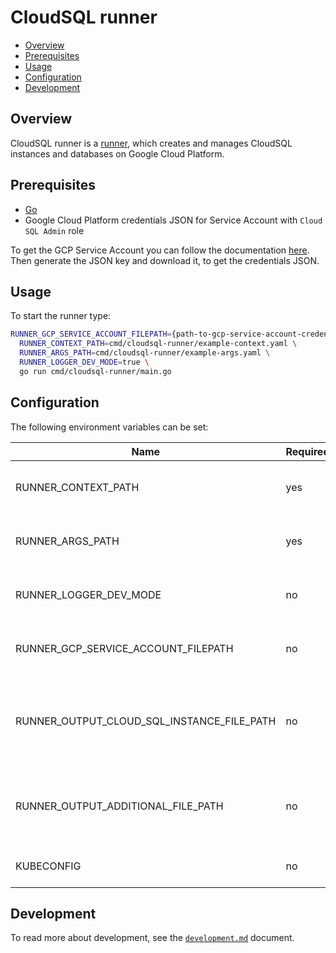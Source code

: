 # CloudSQL runner

- [Overview](#overview)
- [Prerequisites](#prerequisites)
- [Usage](#usage)
- [Configuration](#configuration)
- [Development](#development)

## Overview

CloudSQL runner is a [runner](../../docs/runner.md), which creates and manages CloudSQL instances and databases on Google Cloud Platform.

## Prerequisites

- [Go](https://golang.org)
- Google Cloud Platform credentials JSON for Service Account with `Cloud SQL Admin` role

To get the GCP Service Account you can follow the documentation [here](https://cloud.google.com/iam/docs/creating-managing-service-accounts#creating). Then generate the JSON key and download it, to get the credentials JSON.

## Usage

To start the runner type:
```bash
RUNNER_GCP_SERVICE_ACCOUNT_FILEPATH={path-to-gcp-service-account-credentials-json} \
  RUNNER_CONTEXT_PATH=cmd/cloudsql-runner/example-context.yaml \
  RUNNER_ARGS_PATH=cmd/cloudsql-runner/example-args.yaml \
  RUNNER_LOGGER_DEV_MODE=true \
  go run cmd/cloudsql-runner/main.go
```

## Configuration

The following environment variables can be set:

| Name                                       | Required | Default                      | Description                                                        |
|--------------------------------------------|----------|------------------------------|--------------------------------------------------------------------|
| RUNNER_CONTEXT_PATH                        | yes      |                              | Path to the YAML file with runner context                          |
| RUNNER_ARGS_PATH                           | yes      |                              | Path to the YAML file with input arguments                         |
| RUNNER_LOGGER_DEV_MODE                     | no       | `false`                      | Enable additional log messages                                     |
| RUNNER_GCP_SERVICE_ACCOUNT_FILEPATH        | no       | `/etc/gcp/sa.json`           | Path to the GCP JSON credentials file                              |
| RUNNER_OUTPUT_CLOUD_SQL_INSTANCE_FILE_PATH | no       | `/tmp/cloudSQLInstance.yaml` | Defines path under which the Cloud SQL instance artifacts is saved |
| RUNNER_OUTPUT_ADDITIONAL_FILE_PATH         | no       | `/tmp/additional.yaml`       | Defines path under which the additional output is saved            |
| KUBECONFIG                                 | no       | `~/.kube/config`             | Path to kubeconfig file                                            |

## Development

To read more about development, see the [`development.md`](../../docs/development.md) document.
